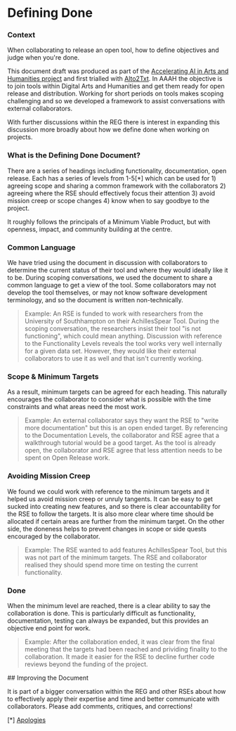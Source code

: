 # Defining Done

### Context

When collaborating to release an open tool, how to define objectives and judge when you're done. 

This document draft was produced as part of the [Accelerating AI in Arts and Humanities project](https://github.com/alan-turing-institute/Hut23/issues/1049) and first trialled with [Alto2Txt](https://github.com/Living-with-machines/alto2txt). In AAAH the objective is to join tools within Digital Arts and Humanities and get them ready for open release and distribution. Working for short periods on tools makes scoping challenging and so we developed a framework to assist conversations with external collaborators. 

With further discussions within the REG there is interest in expanding this discussion more broadly about how we define done when working on projects. 

### What is the Defining Done Document?

There are a series of headings including functionality, documentation, open release. Each has a series of levels from 1-5[*] which can be used for 1) agreeing scope and sharing a common framework with the collaborators 2) agreeing where the RSE should effectively focus their attention 3) avoid mission creep or scope changes 4) know when to say goodbye to the project. 

It roughly follows the principals of a Minimum Viable Product, but with openness, impact, and community building at the centre. 

### Common Language

We have tried using the document in discussion with collaborators to determine the current status of their tool and where they would ideally like it to be. During scoping conversations, we used the document to share a common language to get a view of the tool. Some collaborators may not develop the tool themselves, or may not know software development terminology, and so the document is written non-technically. 

> Example:
> An RSE is funded to work with researchers from the University of Southhampton on their AchillesSpear Tool. During the scoping conversation, the researchers insist their tool "is not functioning", which could mean anything. Discussion with reference to the Functionality Levels reveals the tool works very well internally for a given data set. However, they would like their external collaborators to use it as well and that isn't currently working.

### Scope & Minimum Targets

As a result, minimum targets can be agreed for each heading. This naturally encourages the collaborator to consider what is possible with the time constraints and what areas need the most work.

> Example:
> An external collaborator says they want the RSE to "write more documentation" but this is an open ended target. By referencing to the Documentation Levels, the collaborator and RSE agree that a walkthrough tutorial would be a good target. As the tool is already open, the collaborator and RSE agree that less attention needs to be spent on Open Release work. 

### Avoiding Mission Creep

We found we could work with reference to the minimum targets and it helped us avoid mission creep or unruly tangents. It can be easy to get sucked into creating new features, and so there is clear accountability for the RSE to follow the targets. It is also more clear where time should be allocated if certain areas are further from the minimum target. On the other side, the doneness helps to prevent changes in scope or side quests encouraged by the collaborator. 

> Example:
> The RSE wanted to add features AchillesSpear Tool, but this was not part of the minimum targets. The RSE and collaborator realised they should spend more time on testing the current functionality. 

### Done

When the minimum level are reached, there is a clear ability to say the collaboration is done. This is particularly difficult as functionality, documentation, testing can always be expanded, but this provides an objective end point for work. 

> Example:
> After the collaboration ended, it was clear from the final meeting that the targets had been reached and prividing finality to the collaboration. It made it easier for the RSE to decline further code reviews beyond the funding of the project. 

## Improving the Document

It is part of a bigger conversation within the REG and other RSEs about how to effectively apply their expertise and time and better communicate with collaborators. Please add comments, critiques, and corrections! 

[*] [Apologies](https://en.wikipedia.org/wiki/Zero-based_numbering)
